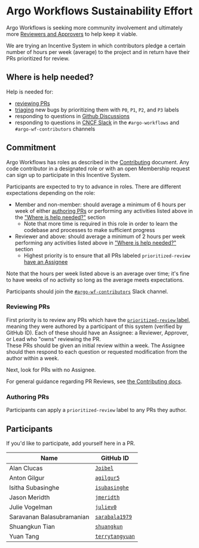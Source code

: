 # Argo Workflows Sustainability Effort

Argo Workflows is seeking more community involvement and ultimately more [Reviewers and Approvers](https://github.com/argoproj/argoproj/blob/main/community/membership.md) to help keep it viable. 

We are trying an Incentive System in which contributors pledge a certain number of hours per week (average) to the project and in return have their PRs prioritized for review.

## Where is help needed?

Help is needed for:
* [reviewing PRs](#reviewing-PRs)
* [triaging](../docs/CONTRIBUTING.md#triaging-bugs) new bugs by prioritizing them with `P0`, `P1`, `P2`, and `P3` labels
* responding to questions in [Github Discussions](https://github.com/argoproj/argo-workflows/discussions)
* responding to questions in [CNCF Slack](https://argoproj.github.io/community/join-slack) in the `#argo-workflows` and `#argo-wf-contributors` channels 

## Commitment

Argo Workflows has roles as described in the [Contributing](../docs/CONTRIBUTING.md#roles) document.
Any code contributor in a designated role or with an open Membership request can sign up to participate in this Incentive System.

Participants are expected to try to advance in roles.
There are different expectations depending on the role:
- Member and non-member: should average a minimum of 6 hours per week of either [authoring PRs](../docs/CONTRIBUTING.md#authoring-prs) or performing any activities listed above in the ["Where is help needed?"](#where-is-help-needed) section
  - Note that more time is required in this role in order to learn the codebase and processes to make sufficient progress
- Reviewer and above: should average a minimum of 2 hours per week performing any activities listed above in ["Where is help needed?"](#where-is-help-needed) section 
  - Highest priority is to ensure that all PRs labeled `prioritized-review` [have an Assignee](#reviewing-prs)

Note that the hours per week listed above is an average over time; it's fine to have weeks of no activity so long as the average meets expectations.

Participants should join the [`#argo-wf-contributors`](https://cloud-native.slack.com/archives/C0510EUH90V) Slack channel.

### Reviewing PRs

First priority is to review any PRs which have the [`prioritized-review` label](https://github.com/argoproj/argo-workflows/labels/prioritized-review), meaning they were authored by a participant of this system (verified by GitHub ID).
Each of these should have an Assignee: a Reviewer, Approver, or Lead who "owns" reviewing the PR.<br />
These PRs should be given an initial review within a week.
The Assignee should then respond to each question or requested modification from the author within a week.

Next, look for PRs with no Assignee. 

For general guidance regarding PR Reviews, see [the Contributing docs](../CONTRIBUTING.md#reviewing-prs).

### Authoring PRs

Participants can apply a `prioritized-review` label to any PRs they author.

## Participants

If you'd like to participate, add yourself here in a PR.

| Name                      | GitHub ID                                               |
|---------------------------|---------------------------------------------------------|
| Alan Clucas               | [`Joibel`](https://github.com/Joibel)                     |
| Anton Gilgur              | [`agilgur5`](https://github.com/agilgur5)                 |
| Isitha Subasinghe         | [`isubasinghe`](https://github.com/isubasinghe)           |
| Jason Meridth             | [`jmeridth`](https://github.com/jmeridth)                 |
| Julie Vogelman            | [`juliev0`](https://github.com/juliev0)                   |
| Saravanan Balasubramanian | [`sarabala1979`](https://github.com/sarabala1979)         |
| Shuangkun Tian            | [`shuangkun`](https://github.com/shuangkun)               |
| Yuan Tang                 | [`terrytangyuan`](https://github.com/terrytangyuan)       |